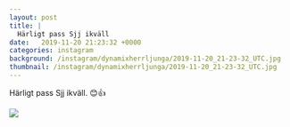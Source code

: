 ```yaml
---
layout: post
title: |
  Härligt pass Sjj ikväll
date:   2019-11-20 21:23:32 +0000
categories: instagram
background: /instagram/dynamixherrljunga/2019-11-20_21-23-32_UTC.jpg
thumbnail: /instagram/dynamixherrljunga/2019-11-20_21-23-32_UTC.jpg
---
```

Härligt pass Sjj ikväll. 😊👍 



<img src='/www-dynamix-herrljunga/instagram/dynamixherrljunga/2019-11-20_21-23-32_UTC.jpg' class='img-fluid' />
